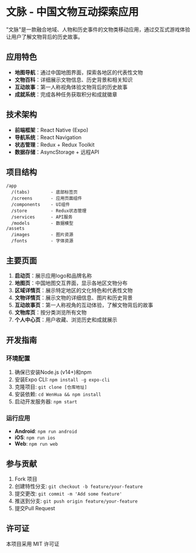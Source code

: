 # 文脉 - 中国文物互动探索应用

"文脉"是一款融合地域、人物和历史事件的文物类移动应用，通过交互式游戏体验让用户了解文物背后的历史故事。

## 应用特色

- **地图导航**：通过中国地图界面，探索各地区的代表性文物
- **文物百科**：详细展示文物信息、历史背景和相关知识
- **互动故事**：第一人称视角体验文物背后的历史故事
- **成就系统**：完成各种任务获取积分和成就徽章

## 技术架构

- **前端框架**：React Native (Expo)
- **导航系统**：React Navigation
- **状态管理**：Redux + Redux Toolkit
- **数据存储**：AsyncStorage + 远程API

## 项目结构

```
/app
  /(tabs)        - 底部标签页
  /screens       - 应用页面组件
  /components    - UI组件
  /store         - Redux状态管理
  /services      - API服务
  /models        - 数据模型
/assets
  /images        - 图片资源
  /fonts         - 字体资源
```

## 主要页面

1. **启动页**：展示应用logo和品牌名称
2. **地图页**：中国地图交互界面，显示各地区文物分布
3. **区域详情页**：展示特定地区的文化特色和代表性文物
4. **文物详情页**：展示文物的详细信息、图片和历史背景
5. **互动故事页**：第一人称视角的互动体验，了解文物背后的故事
6. **文物库页**：按分类浏览所有文物
7. **个人中心页**：用户收藏、浏览历史和成就展示

## 开发指南

### 环境配置

1. 确保已安装Node.js (v14+)和npm
2. 安装Expo CLI: `npm install -g expo-cli`
3. 克隆项目: `git clone [仓库地址]`
4. 安装依赖: `cd WenHua && npm install`
5. 启动开发服务器: `npm start`

### 运行应用

- **Android**: `npm run android`
- **iOS**: `npm run ios`
- **Web**: `npm run web`

## 参与贡献

1. Fork 项目
2. 创建特性分支: `git checkout -b feature/your-feature`
3. 提交更改: `git commit -m 'Add some feature'`
4. 推送到分支: `git push origin feature/your-feature`
5. 提交Pull Request

## 许可证

本项目采用 MIT 许可证
